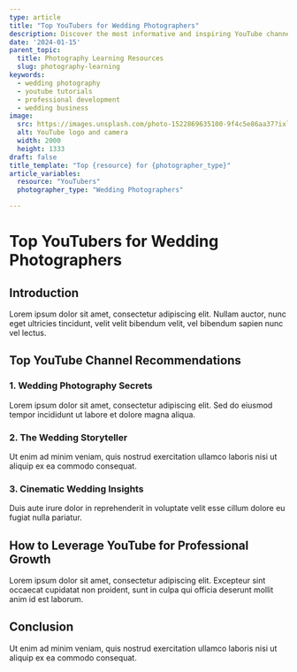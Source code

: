 ```yaml
---
type: article
title: "Top YouTubers for Wedding Photographers"
description: Discover the most informative and inspiring YouTube channels that can help wedding photographers elevate their craft and business.
date: '2024-01-15'
parent_topic:
  title: Photography Learning Resources
  slug: photography-learning
keywords:
  - wedding photography
  - youtube tutorials
  - professional development
  - wedding business
image:
  src: https://images.unsplash.com/photo-1522869635100-9f4c5e86aa37?ixlib=rb-4.0.3&q=80&w=2000&auto=format&fit=crop
  alt: YouTube logo and camera
  width: 2000
  height: 1333
draft: false
title_template: "Top {resource} for {photographer_type}"
article_variables:
  resource: "YouTubers"
  photographer_type: "Wedding Photographers"

---
```


# Top YouTubers for Wedding Photographers

## Introduction
Lorem ipsum dolor sit amet, consectetur adipiscing elit. Nullam auctor, nunc eget ultricies tincidunt, velit velit bibendum velit, vel bibendum sapien nunc vel lectus.

## Top YouTube Channel Recommendations

### 1. Wedding Photography Secrets
Lorem ipsum dolor sit amet, consectetur adipiscing elit. Sed do eiusmod tempor incididunt ut labore et dolore magna aliqua.

### 2. The Wedding Storyteller
Ut enim ad minim veniam, quis nostrud exercitation ullamco laboris nisi ut aliquip ex ea commodo consequat.

### 3. Cinematic Wedding Insights
Duis aute irure dolor in reprehenderit in voluptate velit esse cillum dolore eu fugiat nulla pariatur.

## How to Leverage YouTube for Professional Growth
Lorem ipsum dolor sit amet, consectetur adipiscing elit. Excepteur sint occaecat cupidatat non proident, sunt in culpa qui officia deserunt mollit anim id est laborum.

## Conclusion
Ut enim ad minim veniam, quis nostrud exercitation ullamco laboris nisi ut aliquip ex ea commodo consequat.

